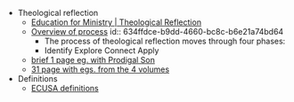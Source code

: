 - Theological reflection
	- [Education for Ministry | Theological Reflection](http://www.efm.org.nz/reflection.html)
	- [Overview of process](http://www.efm.org.nz/process.html)
	  id:: 634ffdce-b9dd-4660-bc8c-b6e21a74bd64
		- The process of theological reflection moves through four phases:
		- Identify
		  Explore
		  Connect
		  Apply
	- [brief 1 page eg. with Prodigal Son](https://drive.google.com/file/d/1dx-oBiXhNHmCY5Sz194W3gnBcek4LS26/view?usp=sharing)
	- [31 page with egs. from the 4 volumes](https://drive.google.com/file/d/1dtkYm-9183oXBCtqjb3AfTneKCNLwej_/view?usp=sharing)
- Definitions
	- [ECUSA definitions](https://www.episcopalchurch.org/glossary/)